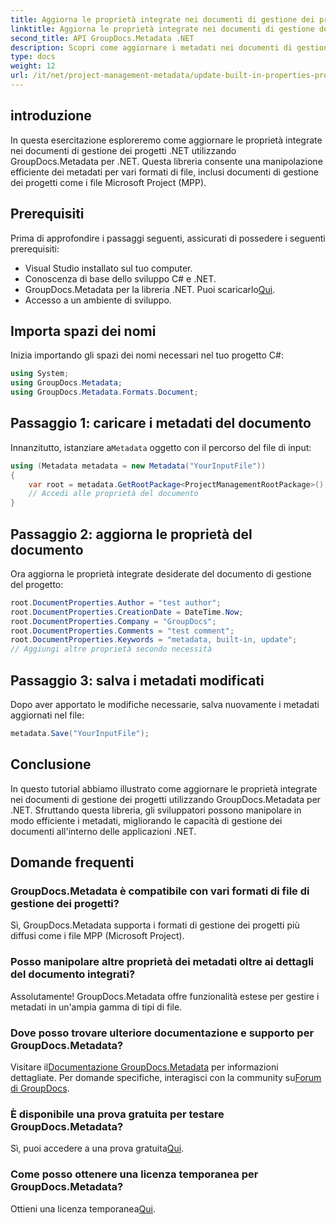 ```yaml
---
title: Aggiorna le proprietà integrate nei documenti di gestione dei progetti .NET
linktitle: Aggiorna le proprietà integrate nei documenti di gestione dei progetti .NET
second_title: API GroupDocs.Metadata .NET
description: Scopri come aggiornare i metadati nei documenti di gestione dei progetti .NET con GroupDocs.Metadata per .NET. Migliora la gestione dei documenti in modo efficiente.
type: docs
weight: 12
url: /it/net/project-management-metadata/update-built-in-properties-project-management-documents/
---
```

## introduzione
In questa esercitazione esploreremo come aggiornare le proprietà integrate nei documenti di gestione dei progetti .NET utilizzando GroupDocs.Metadata per .NET. Questa libreria consente una manipolazione efficiente dei metadati per vari formati di file, inclusi documenti di gestione dei progetti come i file Microsoft Project (MPP).
## Prerequisiti
Prima di approfondire i passaggi seguenti, assicurati di possedere i seguenti prerequisiti:
- Visual Studio installato sul tuo computer.
- Conoscenza di base dello sviluppo C# e .NET.
-  GroupDocs.Metadata per la libreria .NET. Puoi scaricarlo[Qui](https://releases.groupdocs.com/metadata/net/).
- Accesso a un ambiente di sviluppo.

## Importa spazi dei nomi
Inizia importando gli spazi dei nomi necessari nel tuo progetto C#:
```csharp
using System;
using GroupDocs.Metadata;
using GroupDocs.Metadata.Formats.Document;
```
## Passaggio 1: caricare i metadati del documento
 Innanzitutto, istanziare a`Metadata` oggetto con il percorso del file di input:
```csharp
using (Metadata metadata = new Metadata("YourInputFile"))
{
    var root = metadata.GetRootPackage<ProjectManagementRootPackage>();
    // Accedi alle proprietà del documento
}
```
## Passaggio 2: aggiorna le proprietà del documento
Ora aggiorna le proprietà integrate desiderate del documento di gestione del progetto:
```csharp
root.DocumentProperties.Author = "test author";
root.DocumentProperties.CreationDate = DateTime.Now;
root.DocumentProperties.Company = "GroupDocs";
root.DocumentProperties.Comments = "test comment";
root.DocumentProperties.Keywords = "metadata, built-in, update";
// Aggiungi altre proprietà secondo necessità
```
## Passaggio 3: salva i metadati modificati
Dopo aver apportato le modifiche necessarie, salva nuovamente i metadati aggiornati nel file:
```csharp
metadata.Save("YourInputFile");
```

## Conclusione
In questo tutorial abbiamo illustrato come aggiornare le proprietà integrate nei documenti di gestione dei progetti utilizzando GroupDocs.Metadata per .NET. Sfruttando questa libreria, gli sviluppatori possono manipolare in modo efficiente i metadati, migliorando le capacità di gestione dei documenti all'interno delle applicazioni .NET.

## Domande frequenti
### GroupDocs.Metadata è compatibile con vari formati di file di gestione dei progetti?
Sì, GroupDocs.Metadata supporta i formati di gestione dei progetti più diffusi come i file MPP (Microsoft Project).
### Posso manipolare altre proprietà dei metadati oltre ai dettagli del documento integrati?
Assolutamente! GroupDocs.Metadata offre funzionalità estese per gestire i metadati in un'ampia gamma di tipi di file.
### Dove posso trovare ulteriore documentazione e supporto per GroupDocs.Metadata?
 Visitare il[Documentazione GroupDocs.Metadata](https://reference.groupdocs.com/metadata/net/) per informazioni dettagliate. Per domande specifiche, interagisci con la community su[Forum di GroupDocs](https://forum.groupdocs.com/c/metadata/14).
### È disponibile una prova gratuita per testare GroupDocs.Metadata?
 Sì, puoi accedere a una prova gratuita[Qui](https://releases.groupdocs.com/).
### Come posso ottenere una licenza temporanea per GroupDocs.Metadata?
 Ottieni una licenza temporanea[Qui](https://purchase.groupdocs.com/temporary-license/).